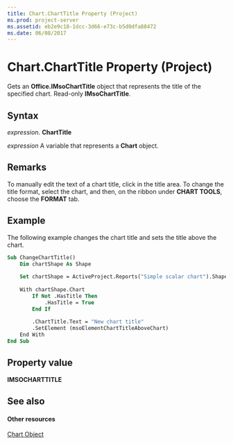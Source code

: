 ```yaml
---
title: Chart.ChartTitle Property (Project)
ms.prod: project-server
ms.assetid: eb2e9c18-1dcc-3d66-e73c-b5d0dfa88472
ms.date: 06/08/2017
---
```



# Chart.ChartTitle Property (Project)
Gets an  **Office.IMsoChartTitle** object that represents the title of the specified chart. Read-only **IMsoChartTitle**.

## Syntax

 _expression_. **ChartTitle**

 _expression_ A variable that represents a **Chart** object.


## Remarks

To manually edit the text of a chart title, click in the title area. To change the title format, select the chart, and then, on the ribbon under  **CHART TOOLS**, choose the  **FORMAT** tab.


## Example

The following example changes the chart title and sets the title above the chart.


```vb
Sub ChangeChartTitle()
    Dim chartShape As Shape
    
    Set chartShape = ActiveProject.Reports("Simple scalar chart").Shapes(1)
    
    With chartShape.Chart
        If Not .HasTitle Then
            .HasTitle = True
        End If
        
        .ChartTitle.Text = "New chart title"
        .SetElement (msoElementChartTitleAboveChart)
    End With
End Sub
```


## Property value

 **IMSOCHARTTITLE**


## See also


#### Other resources


[Chart Object](Project.chart.md)
